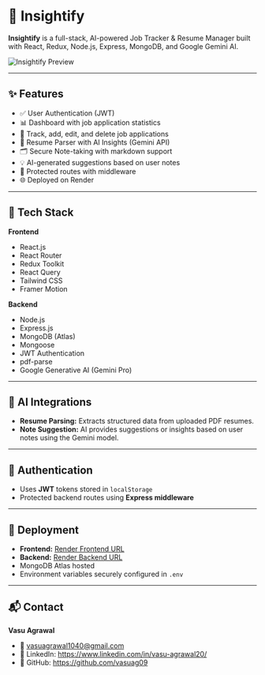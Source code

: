 # 🚀 Insightify

**Insightify** is a full-stack, AI-powered Job Tracker & Resume Manager built with React, Redux, Node.js, Express, MongoDB, and Google Gemini AI.

![Insightify Preview](./screenshot.png) <!-- Replace with your actual image path -->

---

## ✨ Features

- ✅ User Authentication (JWT)
- 📊 Dashboard with job application statistics
- 📝 Track, add, edit, and delete job applications
- 🤖 Resume Parser with AI Insights (Gemini API)
- 🗂️ Secure Note-taking with markdown support
- 💡 AI-generated suggestions based on user notes
- 🔐 Protected routes with middleware
- 🌐 Deployed on Render

---

## 🔧 Tech Stack

**Frontend**  
- React.js  
- React Router  
- Redux Toolkit  
- React Query  
- Tailwind CSS  
- Framer Motion

**Backend**  
- Node.js  
- Express.js  
- MongoDB (Atlas)  
- Mongoose  
- JWT Authentication  
- pdf-parse  
- Google Generative AI (Gemini Pro)

---

## 🧠 AI Integrations

- **Resume Parsing:** Extracts structured data from uploaded PDF resumes.
- **Note Suggestion:** AI provides suggestions or insights based on user notes using the Gemini model.

---

## 🔐 Authentication

- Uses **JWT** tokens stored in `localStorage`
- Protected backend routes using **Express middleware**

---

## 🚀 Deployment

- **Frontend:** [Render Frontend URL](https://insightify-react-frontend.onrender.com)
- **Backend:** [Render Backend URL](https://insightify-react-backend.onrender.com)
- MongoDB Atlas hosted
- Environment variables securely configured in `.env`

---
## 📬 Contact
**Vasu Agrawal**
- 📧 vasuagrawal1040@gmail.com
- 🔗 LinkedIn: https://www.linkedin.com/in/vasu-agrawal20/
- 🔗 GitHub: https://github.com/vasuag09
